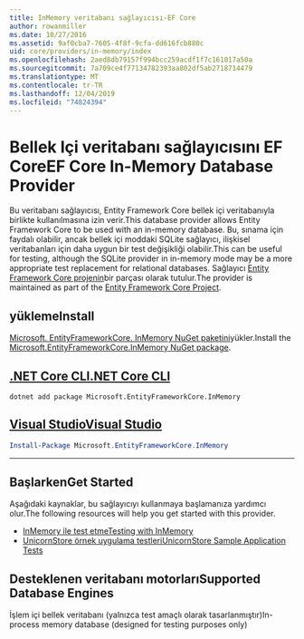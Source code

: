 ```yaml
---
title: InMemory veritabanı sağlayıcısı-EF Core
author: rowanmiller
ms.date: 10/27/2016
ms.assetid: 9af0cba7-7605-4f8f-9cfa-dd616fcb880c
uid: core/providers/in-memory/index
ms.openlocfilehash: 2aed8db79157f994bcc259acdf1f7c161017a50a
ms.sourcegitcommit: 7a709ce4f77134782393aa802df5ab2718714479
ms.translationtype: MT
ms.contentlocale: tr-TR
ms.lasthandoff: 12/04/2019
ms.locfileid: "74824394"
---
```

# <a name="ef-core-in-memory-database-provider"></a><span data-ttu-id="540f7-102">Bellek Içi veritabanı sağlayıcısını EF Core</span><span class="sxs-lookup"><span data-stu-id="540f7-102">EF Core In-Memory Database Provider</span></span>

<span data-ttu-id="540f7-103">Bu veritabanı sağlayıcısı, Entity Framework Core bellek içi veritabanıyla birlikte kullanılmasına izin verir.</span><span class="sxs-lookup"><span data-stu-id="540f7-103">This database provider allows Entity Framework Core to be used with an in-memory database.</span></span> <span data-ttu-id="540f7-104">Bu, sınama için faydalı olabilir, ancak bellek içi moddaki SQLite sağlayıcı, ilişkisel veritabanları için daha uygun bir test değişikliği olabilir.</span><span class="sxs-lookup"><span data-stu-id="540f7-104">This can be useful for testing, although the SQLite provider in in-memory mode may be a more appropriate test replacement for relational databases.</span></span> <span data-ttu-id="540f7-105">Sağlayıcı [Entity Framework Core projenin](https://github.com/aspnet/EntityFrameworkCore)bir parçası olarak tutulur.</span><span class="sxs-lookup"><span data-stu-id="540f7-105">The provider is maintained as part of the [Entity Framework Core Project](https://github.com/aspnet/EntityFrameworkCore).</span></span>

## <a name="install"></a><span data-ttu-id="540f7-106">yükleme</span><span class="sxs-lookup"><span data-stu-id="540f7-106">Install</span></span>

<span data-ttu-id="540f7-107">[Microsoft. EntityFrameworkCore. InMemory NuGet paketini](https://www.nuget.org/packages/Microsoft.EntityFrameworkCore.InMemory/)yükler.</span><span class="sxs-lookup"><span data-stu-id="540f7-107">Install the [Microsoft.EntityFrameworkCore.InMemory NuGet package](https://www.nuget.org/packages/Microsoft.EntityFrameworkCore.InMemory/).</span></span>

## <a name="net-core-clitabdotnet-core-cli"></a>[<span data-ttu-id="540f7-108">.NET Core CLI</span><span class="sxs-lookup"><span data-stu-id="540f7-108">.NET Core CLI</span></span>](#tab/dotnet-core-cli)

```dotnetcli
dotnet add package Microsoft.EntityFrameworkCore.InMemory
```

## <a name="visual-studiotabvs"></a>[<span data-ttu-id="540f7-109">Visual Studio</span><span class="sxs-lookup"><span data-stu-id="540f7-109">Visual Studio</span></span>](#tab/vs)

``` powershell
Install-Package Microsoft.EntityFrameworkCore.InMemory
```

***

## <a name="get-started"></a><span data-ttu-id="540f7-110">Başlarken</span><span class="sxs-lookup"><span data-stu-id="540f7-110">Get Started</span></span>

<span data-ttu-id="540f7-111">Aşağıdaki kaynaklar, bu sağlayıcıyı kullanmaya başlamanıza yardımcı olur.</span><span class="sxs-lookup"><span data-stu-id="540f7-111">The following resources will help you get started with this provider.</span></span>

* [<span data-ttu-id="540f7-112">InMemory ile test etme</span><span class="sxs-lookup"><span data-stu-id="540f7-112">Testing with InMemory</span></span>](../../miscellaneous/testing/in-memory.md)
* [<span data-ttu-id="540f7-113">UnicornStore örnek uygulama testleri</span><span class="sxs-lookup"><span data-stu-id="540f7-113">UnicornStore Sample Application Tests</span></span>](https://github.com/rowanmiller/UnicornStore/blob/master/UnicornStore/src/UnicornStore.Tests/Controllers/ShippingControllerTests.cs)

## <a name="supported-database-engines"></a><span data-ttu-id="540f7-114">Desteklenen veritabanı motorları</span><span class="sxs-lookup"><span data-stu-id="540f7-114">Supported Database Engines</span></span>

<span data-ttu-id="540f7-115">İşlem içi bellek veritabanı (yalnızca test amaçlı olarak tasarlanmıştır)</span><span class="sxs-lookup"><span data-stu-id="540f7-115">In-process memory database (designed for testing purposes only)</span></span>
